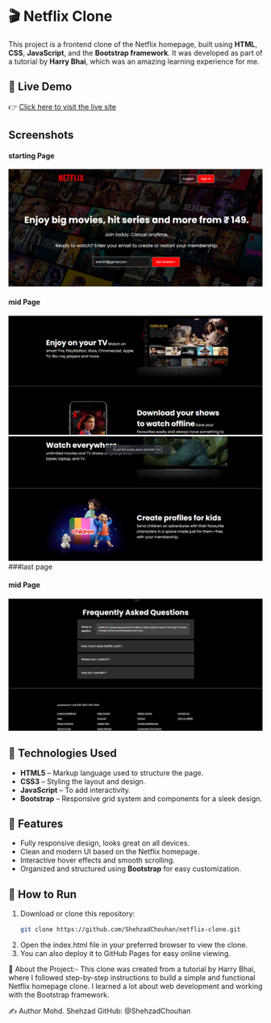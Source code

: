 # 🎬 Netflix Clone

This project is a frontend clone of the Netflix homepage, built using **HTML**, **CSS**, **JavaScript**, and the **Bootstrap framework**. It was developed as part of a tutorial by **Harry Bhai**, which was an amazing learning experience for me.

## 🔗 Live Demo
👉 [Click here to visit the live site](https://nftclon.netlify.app/)


## Screenshots
#### starting Page
![Home Page](./assets/images/home.png)
#### mid Page
![mid Page](./assets/images/mid1.png)
![mid Page](./assets/images/mid2.png)
###last page
#### mid Page
![mid Page](./assets/images/last.png)

## 📁 Technologies Used
- **HTML5** – Markup language used to structure the page.
- **CSS3** – Styling the layout and design.
- **JavaScript** – To add interactivity.
- **Bootstrap** – Responsive grid system and components for a sleek design.

## 📂 Features
- Fully responsive design, looks great on all devices.
- Clean and modern UI based on the Netflix homepage.
- Interactive hover effects and smooth scrolling.
- Organized and structured using **Bootstrap** for easy customization.

## 🚀 How to Run
1. Download or clone this repository:
   ```bash
   git clone https://github.com/ShehzadChouhan/netflix-clone.git
2. Open the index.html file in your preferred browser to view the clone.
3. You can also deploy it to GitHub Pages for easy online viewing.


🧠 About the Project:-
This clone was created from a tutorial by Harry Bhai, where I followed step-by-step instructions to build a simple and functional Netflix homepage clone. I learned a lot about web development and working with the Bootstrap framework.

✍️ Author
Mohd. Shehzad
GitHub: @ShehzadChouhan

